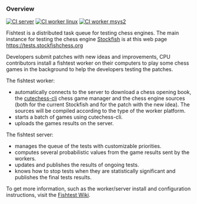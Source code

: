 ### Overview
[![CI server](https://github.com/glinscott/fishtest/actions/workflows/server.yaml/badge.svg)](https://github.com/glinscott/fishtest/actions/workflows/server.yaml) [![CI worker linux](https://github.com/glinscott/fishtest/actions/workflows/worker_linux.yaml/badge.svg)](https://github.com/glinscott/fishtest/actions/workflows/worker_linux.yaml) [![CI worker msys2](https://github.com/glinscott/fishtest/actions/workflows/worker_msys2.yaml/badge.svg)](https://github.com/glinscott/fishtest/actions/workflows/worker_msys2.yaml)

Fishtest is a distributed task queue for testing chess engines. The main instance
for testing the chess engine [Stockfish](https://github.com/official-stockfish/Stockfish) is at this web page https://tests.stockfishchess.org

Developers submit patches with new ideas and improvements, CPU contributors install a fishtest worker on their computers to play some chess games in the background to help the developers testing the patches.

The fishtest worker:
- automatically connects to the server to download a chess opening book, the [cutechess-cli](https://github.com/cutechess/cutechess) chess game manager and the chess engine sources (both for the current Stockfish and for the patch with the new idea). The sources will be compiled according to the type of the worker platform.
- starts a batch of games using cutechess-cli.
- uploads the games results on the server.

The fishtest server:
- manages the queue of the tests with customizable priorities.
- computes several probabilistic values from the game results sent by the workers.
- updates and publishes the results of ongoing tests.
- knows how to stop tests when they are statistically significant and publishes the final tests results.

To get more information, such as the worker/server install and configuration instructions, visit the [Fishtest Wiki](https://github.com/glinscott/fishtest/wiki).
